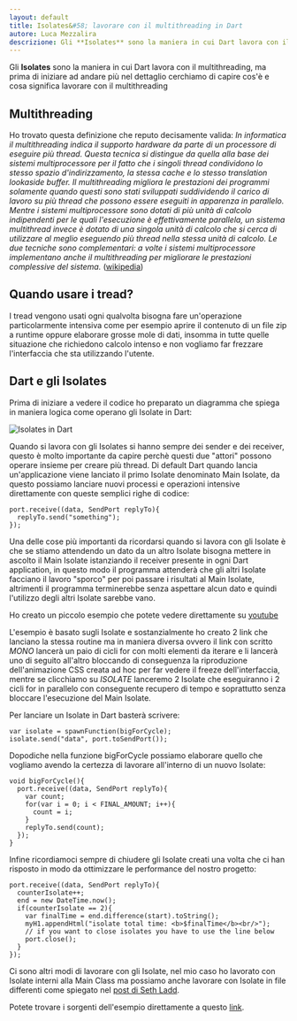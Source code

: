 ```yaml
---
layout: default
title: Isolates&#58; lavorare con il multithreading in Dart
autore: Luca Mezzalira
descrizione: Gli **Isolates** sono la maniera in cui Dart lavora con il multithreading, ma prima di iniziare ad andare più nel dettaglio cerchiamo di capire cos'è e cosa significa lavorare con il multithreading
---
```


Gli **Isolates** sono la maniera in cui Dart lavora con il multithreading, ma prima di iniziare ad andare più nel dettaglio cerchiamo di capire cos'è e cosa significa lavorare con il multithreading

Multithreading
--------------

Ho trovato questa definizione che reputo decisamente valida: _In informatica il multithreading indica il supporto hardware da parte di un processore di eseguire più thread. Questa tecnica si distingue da quella alla base dei sistemi multiprocessore per il fatto che i singoli thread condividono lo stesso spazio d'indirizzamento, la stessa cache e lo stesso translation lookaside buffer.
Il multithreading migliora le prestazioni dei programmi solamente quando questi sono stati sviluppati suddividendo il carico di lavoro su più thread che possono essere eseguiti in apparenza in parallelo. Mentre i sistemi multiprocessore sono dotati di più unità di calcolo indipendenti per le quali l'esecuzione è effettivamente parallela, un sistema multithread invece è dotato di una singola unità di calcolo che si cerca di utilizzare al meglio eseguendo più thread nella stessa unità di calcolo. Le due tecniche sono complementari: a volte i sistemi multiprocessore implementano anche il multithreading per migliorare le prestazioni complessive del sistema._ ([wikipedia](http://it.wikipedia.org/wiki/Multithreading))

Quando usare i tread?
---------------------

I tread vengono usati ogni qualvolta bisogna fare un'operazione particolarmente intensiva come per esempio aprire il contenuto di un file zip a runtime oppure elaborare grosse mole di dati, insomma in tutte quelle situazione che richiedono calcolo intenso e non vogliamo far frezzare l'interfaccia che sta utilizzando l'utente.

Dart e gli Isolates
-------------------

Prima di iniziare a vedere il codice ho preparato un diagramma che spiega in maniera logica come operano gli Isolate in Dart:

![Isolates in Dart](http://lucamezzalira.files.wordpress.com/2013/06/mockup.png)

Quando si lavora con gli Isolates si hanno sempre dei sender e dei receiver, questo è molto importante da capire perchè questi due "attori" possono operare insieme per creare più thread.
Di default Dart quando lancia un'applicazione viene lanciato il primo Isolate denominato Main Isolate, da questo possiamo lanciare nuovi processi e operazioni intensive direttamente con queste semplici righe di codice:

    port.receive((data, SendPort replyTo){
      replyTo.send("something");
    });

Una delle cose più importanti da ricordarsi quando si lavora con gli Isolate è che se stiamo attendendo un dato da un altro Isolate bisogna mettere in ascolto il Main Isolate istanziando il receiver presente in ogni Dart application, in questo modo il programma attenderà che gli altri Isolate facciano il lavoro "sporco" per poi passare i risultati al Main Isolate, altrimenti il programma terminerebbe senza aspettare alcun dato e quindi l'utilizzo degli altri Isolate sarebbe vano.

Ho creato un piccolo esempio che potete vedere direttamente su [youtube](http://youtu.be/2ljB4069ais)

L'esempio è basato sugli Isolate e sostanzialmente ho creato 2 link che lanciano la stessa routine ma in maniera diversa ovvero il link con scritto _MONO_ lancerà un paio di cicli for con molti elementi da iterare e li lancerà uno di seguito all'altro bloccando di conseguenza la riproduzione dell'animazione CSS creata ad hoc per far vedere il freeze dell'interfaccia, mentre se clicchiamo su _ISOLATE_ lanceremo 2 Isolate che eseguiranno i 2 cicli for in parallelo con conseguente recupero di tempo e soprattutto senza bloccare l'esecuzione del Main Isolate.

Per lanciare un Isolate in Dart basterà scrivere:

    var isolate = spawnFunction(bigForCycle);
    isolate.send("data", port.toSendPort());


Dopodiche nella funzione bigForCycle possiamo elaborare quello che vogliamo avendo la certezza di lavorare all'interno di un nuovo Isolate:

    void bigForCycle(){
      port.receive((data, SendPort replyTo){
        var count;
        for(var i = 0; i < FINAL_AMOUNT; i++){
          count = i;
        }
        replyTo.send(count);
      });
    }

Infine ricordiamoci sempre di chiudere gli Isolate creati una volta che ci han risposto in modo da ottimizzare le performance del nostro progetto:


    port.receive((data, SendPort replyTo){
      counterIsolate++;
      end = new DateTime.now();
      if(counterIsolate == 2){
        var finalTime = end.difference(start).toString();
        myH1.appendHtml("isolate total time: <b>$finalTime</b><br/>");
        // if you want to close isolates you have to use the line below
        port.close();
      }
    });
 
Ci sono altri modi di lavorare con gli Isolate, nel mio caso ho lavorato con Isolate interni alla Main Class ma possiamo anche lavorare con Isolate in file differenti come spiegato nel [post di Seth Ladd](http://blog.sethladd.com/2013/04/dynamically-load-code-with-dart.html).

Potete trovare i sorgenti dell'esempio direttamente a questo [link](https://github.com/lucamezzalira/Dart-Samples/).